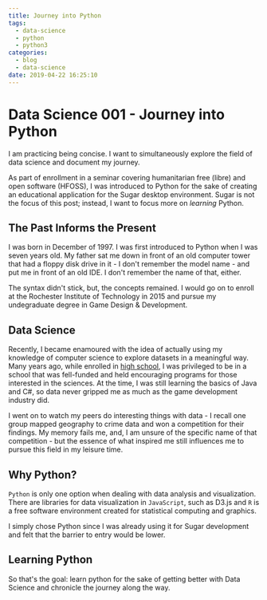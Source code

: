 ```yaml
---
title: Journey into Python
tags:
  - data-science
  - python
  - python3
categories:
  - blog
  - data-science
date: 2019-04-22 16:25:10
---
```



# Data Science 001 - Journey into Python #

I am practicing being concise. I want to simultaneously explore the field of data science and document my journey.

As part of enrollment in a seminar covering humanitarian free (libre) and open software (HFOSS), I was introduced to Python for the sake of creating an educational application for the Sugar desktop environment. Sugar is not the focus of this post; instead, I want to focus more on *learning* Python. 

## The Past Informs the Present ##

I was born in December of 1997. I was first introduced to Python when I was seven years old. My father sat me down in front of an old computer tower that had a floppy disk drive in it - I don't remember the model name - and put me in front of an old IDE. I don't remember the name of that, either.

The syntax didn't stick, but, the concepts remained. I would go on to enroll at the Rochester Institute of Technology in 2015 and pursue my undegraduate degree in Game Design & Development.

## Data Science ##

Recently, I became enamoured with the idea of actually using my knowledge of computer science to explore datasets in a meaningful way. Many years ago, while enrolled in [high school](https://www.bxscience.edu/), I was privileged to be in a school that was fell-funded and held encouraging programs for those interested in the sciences. At the time, I was still learning the basics of Java and C#, so data never gripped me as much as the game development industry did.

I went on to watch my peers do interesting things with data - I recall one group mapped geography to crime data and won a competition for their findings. My memory fails me, and, I am unsure of the specific name of that competition - but the essence of what inspired me still influences me to pursue this field in my leisure time.

## Why Python? ##

`Python` is only one option when dealing with data analysis and visualization. There are libraries for data visualization in `JavaScript`, such as D3.js and `R` is a free software environment created for statistical computing and graphics.

I simply chose Python since I was already using it for Sugar development and felt that the barrier to entry would be lower.

## Learning Python ##

So that's the goal: learn python for the sake of getting better with Data Science and chronicle the journey along the way.